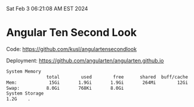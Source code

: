 Sat Feb  3 06:21:08 AM EST 2024

# Angular Ten Second Look

Code: https://github.com/kusl/angulartensecondlook

Deployment: https://github.com/angularten/angularten.github.io

```bash
System Memory
               total        used        free      shared  buff/cache   available
Mem:            15Gi       1.9Gi       1.9Gi       264Mi        12Gi        13Gi
Swap:          8.0Gi       768Ki       8.0Gi
System Storage
1.2G	.
```
```bash
